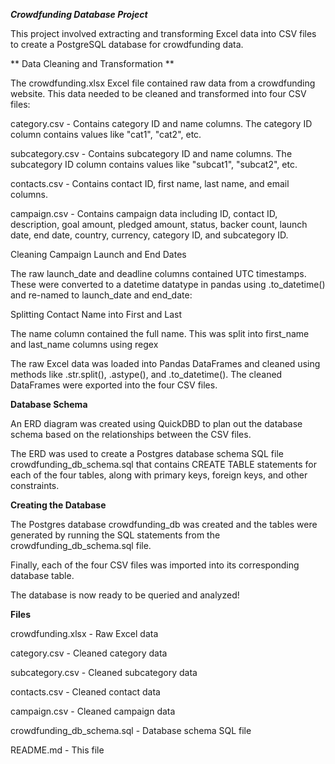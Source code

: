 ***Crowdfunding Database Project***

This project involved extracting and transforming Excel data into CSV files to create a PostgreSQL database for crowdfunding data.

** Data Cleaning and Transformation **

The crowdfunding.xlsx Excel file contained raw data from a crowdfunding website. This data needed to be cleaned and transformed into four CSV files:

category.csv - Contains category ID and name columns. The category ID column contains values like "cat1", "cat2", etc.

subcategory.csv - Contains subcategory ID and name columns. The subcategory ID column contains values like "subcat1", "subcat2", etc.

contacts.csv - Contains contact ID, first name, last name, and email columns.

campaign.csv - Contains campaign data including ID, contact ID, description, goal amount, pledged amount, status, backer count, launch date, end date, country, currency, category ID, and subcategory ID.

Cleaning Campaign Launch and End Dates

The raw launch_date and deadline columns contained UTC timestamps. These were converted to a datetime datatype in pandas using .to_datetime() and re-named to launch_date and end_date:

Splitting Contact Name into First and Last

The name column contained the full name. This was split into first_name and last_name columns using regex

The raw Excel data was loaded into Pandas DataFrames and cleaned using methods like .str.split(), .astype(),  and .to_datetime(). The cleaned DataFrames were exported into the four CSV files.

**Database Schema**

An ERD diagram was created using QuickDBD to plan out the database schema based on the relationships between the CSV files.

The ERD was used to create a Postgres database schema SQL file crowdfunding_db_schema.sql that contains CREATE TABLE statements for each of the four tables, along with primary keys, foreign keys, and other constraints.

**Creating the Database**

The Postgres database crowdfunding_db was created and the tables were generated by running the SQL statements from the crowdfunding_db_schema.sql file.

Finally, each of the four CSV files was imported into its corresponding database table.

The database is now ready to be queried and analyzed!

**Files**

crowdfunding.xlsx - Raw Excel data

category.csv - Cleaned category data

subcategory.csv - Cleaned subcategory data

contacts.csv - Cleaned contact data

campaign.csv - Cleaned campaign data

crowdfunding_db_schema.sql - Database schema SQL file

README.md - This file
